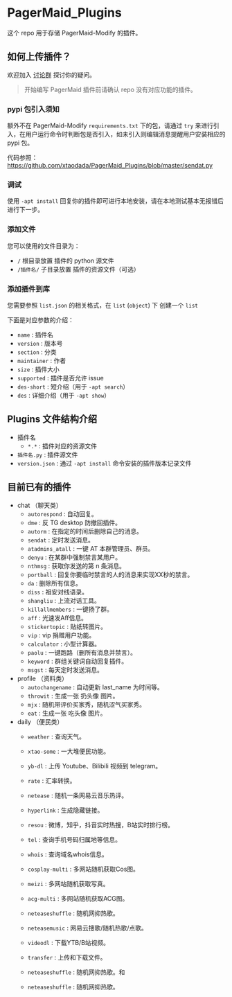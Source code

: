 # PagerMaid_Plugins

这个 repo 用于存储 PagerMaid-Modify 的插件。

## 如何上传插件？

欢迎加入 [讨论群](https://t.me/joinchat/FLV4ZFXq9nUFLLe0HDxfQQ) 探讨你的疑问。

> 开始编写 PagerMaid 插件前请确认 repo 没有对应功能的插件。

### pypi 包引入须知

额外不在 PagerMaid-Modify `requirements.txt` 下的包，请通过 `try` 来进行引入，在用户运行命令时判断包是否引入，如未引入则编辑消息提醒用户安装相应的 pypi 包。

代码参照：https://github.com/xtaodada/PagerMaid_Plugins/blob/master/sendat.py

### 调试

使用 `-apt install` 回复你的插件即可进行本地安装，请在本地测试基本无报错后进行下一步。

### 添加文件

您可以使用的文件目录为：
 - `/` 根目录放置 插件的 python 源文件
 - `/插件名/` 子目录放置 插件的资源文件（可选）

### 添加插件到库

您需要参照 `list.json` 的相关格式，在 `list` (`object`) 下 创建一个 `list`

下面是对应参数的介绍：
 - `name` : 插件名
 - `version` : 版本号
 - `section` : 分类
 - `maintainer` : 作者
 - `size` : 插件大小
 - `supported` : 插件是否允许 issue
 - `des-short` : 短介绍（用于 `-apt search`）
 - `des` : 详细介绍（用于 `-apt show`）

## Plugins 文件结构介绍

- 插件名
    - `*.*` : 插件对应的资源文件
- `插件名.py` : 插件源文件
- `version.json` : 通过 `-apt install` 命令安装的插件版本记录文件

## 目前已有的插件

- chat （聊天类）
    - `autorespond` : 自动回复。
    - `dme` : 反 TG desktop 防撤回插件。
    - `autorm` : 在指定的时间后删除自己的消息。
    - `sendat` : 定时发送消息。
    - `atadmins_atall` : 一键 AT 本群管理员、群员。
    - `denyu` : 在某群中强制禁言某用户。
    - `nthmsg` : 获取你发送的第 n 条消息。
    - `portball` : 回复你要临时禁言的人的消息来实现XX秒的禁言。
    - `da` : 删除所有信息。
    - `diss` : 祖安对线语录。
    - `shangliu` : 上流对话工具。
    - `killallmembers` : 一键扬了群。
    - `aff` : 光速发Aff信息。
    - `stickertopic` : 贴纸转图片。
    - `vip` : vip 捐赠用户功能。
    - `calculator` : 小型计算器。
    - `paolu` : 一键跑路（删所有消息并禁言）。
    - `keyword` : 群组关键词自动回复插件。
    - `msgst` : 每天定时发送消息。
- profile （资料类）
    - `autochangename` : 自动更新 last_name 为时间等。
    - `throwit` : 生成一张 扔头像 图片。
    - `mjx` : 随机带评价买家秀，随机涩气买家秀。
    - `eat` : 生成一张 吃头像 图片。
- daily （便民类）
    - `weather` : 查询天气。
    - `xtao-some` : 一大堆便民功能。
    - `yb-dl` : 上传 Youtube、Bilibili 视频到 telegram。
    - `rate` : 汇率转换。
    - `netease` : 随机一条网易云音乐热评。
    - `hyperlink` : 生成隐藏链接。
    - `resou` : 微博，知乎，抖音实时热搜，B站实时排行榜。
    - `tel` : 查询手机号码归属地等信息。
    - `whois` : 查询域名whois信息。
    - `cosplay-multi` : 多网站随机获取Cos图。
    - `meizi` : 多网站随机获取写真。
    - `acg-multi` : 多网站随机获取ACG图。
    - `neteaseshuffle` : 随机网抑热歌。
    - `neteasemusic` : 网易云搜歌/随机热歌/点歌。
    - `videodl` : 下载YTB/B站视频。
    - `transfer` : 上传和下载文件。

    - `neteaseshuffle` : 随机网抑热歌。和
    - `neteaseshuffle` : 随机网抑热歌。
